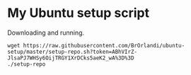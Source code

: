# My Ubuntu setup script


Downloading and running.
```
wget https://raw.githubusercontent.com/BrOrlandi/ubuntu-setup/master/setup-repo.sh?token=ABhVIrZ-JlsaPJ7WHSy6OijTRGY1XrDCks5aeK2_wA%3D%3D
./setup-repo
```